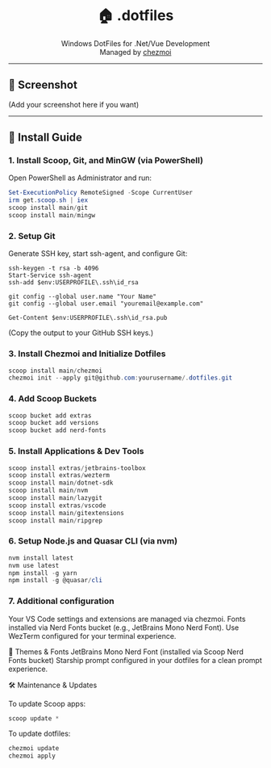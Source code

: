 <div align="center">

# 🏠 .dotfiles  
Windows DotFiles for .Net/Vue Development  
Managed by [chezmoi](https://github.com/twpayne/chezmoi)

</div>

---

## 📸 Screenshot

(Add your screenshot here if you want)

---

## 🚀 Install Guide

### 1. Install Scoop, Git, and MinGW (via PowerShell)

Open PowerShell as Administrator and run:

```powershell
Set-ExecutionPolicy RemoteSigned -Scope CurrentUser
irm get.scoop.sh | iex
scoop install main/git
scoop install main/mingw
```
### 2. Setup Git

Generate SSH key, start ssh-agent, and configure Git:
```
ssh-keygen -t rsa -b 4096
Start-Service ssh-agent
ssh-add $env:USERPROFILE\.ssh\id_rsa

git config --global user.name "Your Name"
git config --global user.email "youremail@example.com"

Get-Content $env:USERPROFILE\.ssh\id_rsa.pub
```

(Copy the output to your GitHub SSH keys.)

### 3. Install Chezmoi and Initialize Dotfiles

```powershell
scoop install main/chezmoi
chezmoi init --apply git@github.com:yourusername/.dotfiles.git
```

### 4. Add Scoop Buckets
```powershell
scoop bucket add extras
scoop bucket add versions
scoop bucket add nerd-fonts
```
### 5. Install Applications & Dev Tools
```powershell
scoop install extras/jetbrains-toolbox
scoop install extras/wezterm
scoop install main/dotnet-sdk
scoop install main/nvm
scoop install main/lazygit
scoop install extras/vscode
scoop install main/gitextensions
scoop install main/ripgrep
```
### 6. Setup Node.js and Quasar CLI (via nvm)
```powershell
nvm install latest
nvm use latest
npm install -g yarn
npm install -g @quasar/cli
```

### 7. Additional configuration

Your VS Code settings and extensions are managed via chezmoi.
Fonts installed via Nerd Fonts bucket (e.g., JetBrains Mono Nerd Font).
Use WezTerm configured for your terminal experience.

🎨 Themes & Fonts
JetBrains Mono Nerd Font (installed via Scoop Nerd Fonts bucket)
Starship prompt configured in your dotfiles for a clean prompt experience.

🛠️ Maintenance & Updates

To update Scoop apps:
```powershell
scoop update *
```
To update dotfiles:
```powershell
chezmoi update
chezmoi apply
```
